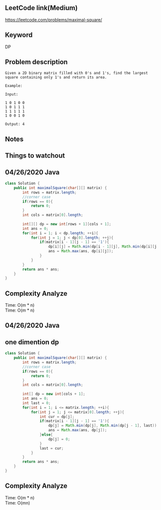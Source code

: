 ## LeetCode link(Medium)
https://leetcode.com/problems/maximal-square/

## Keyword
DP

## Problem description
```
Given a 2D binary matrix filled with 0's and 1's, find the largest square containing only 1's and return its area.

Example:

Input: 

1 0 1 0 0
1 0 1 1 1
1 1 1 1 1
1 0 0 1 0

Output: 4
```
## Notes


## Things to watchout

## 04/26/2020 Java

```java
class Solution {
    public int maximalSquare(char[][] matrix) {
        int rows = matrix.length;
        //corner case
        if(rows == 0){
            return 0;
        }
        int cols = matrix[0].length;
        
        int[][] dp = new int[rows + 1][cols + 1];
        int ans = 0;
        for(int i = 1; i < dp.length; ++i){
            for(int j = 1; j < dp[0].length; ++j){
                if(matrix[i - 1][j - 1] == '1'){
                    dp[i][j] = Math.min(dp[i - 1][j], Math.min(dp[i][j - 1], dp[i - 1][j - 1])) + 1;
                    ans = Math.max(ans, dp[i][j]);
                }
            }
        }
        return ans * ans;
    }
}

```
## Complexity Analyze
Time: O(m * n) \
Time: O(m * n) 



## 04/26/2020 Java
## one dimention dp
```java
class Solution {
    public int maximalSquare(char[][] matrix) {
        int rows = matrix.length;
        //corner case
        if(rows == 0){
            return 0;
        }
        int cols = matrix[0].length;
        
        int[] dp = new int[cols + 1];
        int ans = 0;
        int last = 0;
        for(int i = 1; i <= matrix.length; ++i){
            for(int j = 1; j <= matrix[0].length; ++j){
                int cur = dp[j];
                if(matrix[i - 1][j - 1] == '1'){
                    dp[j] = Math.min(dp[j], Math.min(dp[j - 1], last)) + 1;
                    ans = Math.max(ans, dp[j]);
                }else{
                    dp[j] = 0;
                }
                last = cur;
            }
        }
        return ans * ans;
    }
}
```
## Complexity Analyze
Time: O(m * n) \
Time: O(mn) 
